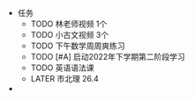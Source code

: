 - 任务
	- TODO  林老师视频 1个
	- TODO 小古文视频 3个
	- TODO 下午数学周周爽练习
	- TODO  [#A] 启动2022年下学期第二阶段学习
	- TODO 英语语法课
	- LATER  市北理 26.4
-